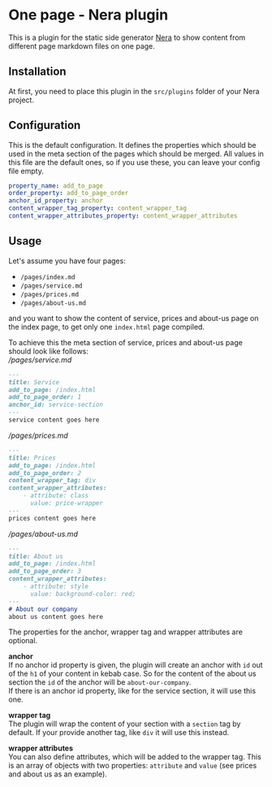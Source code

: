 # One page - Nera plugin
This is a plugin for the static side generator [Nera](https://github.com/seebaermichi/nera) to show content from 
different page markdown files on one page.

## Installation
At first, you need to place this plugin in the `src/plugins` folder of your Nera project.  

## Configuration
This is the default configuration. It defines the properties which should be used in the meta section of the pages 
which should be merged. All values in this file are the default ones, so if you use these, you can leave your config 
file empty.
```yaml
property_name: add_to_page
order_property: add_to_page_order
anchor_id_property: anchor
content_wrapper_tag_property: content_wrapper_tag
content_wrapper_attributes_property: content_wrapper_attributes

```

## Usage
Let's assume you have four pages:
* `/pages/index.md`
* `/pages/service.md`
* `/pages/prices.md`
* `/pages/about-us.md`  

and you want to show the content of service, prices and about-us page on the index page, to get only one `index.html` 
  page compiled.

To achieve this the meta section of service, prices and about-us page should look like follows:  
_/pages/service.md_
```markdown
---
title: Service
add_to_page: /index.html
add_to_page_order: 1
anchor_id: service-section
---
service content goes here

```
_/pages/prices.md_
```markdown
---
title: Prices
add_to_page: /index.html
add_to_page_order: 2
content_wrapper_tag: div
content_wrapper_attributes:
    - attribute: class
      value: price-wrapper
---
prices content goes here

```
_/pages/about-us.md_
```markdown
---
title: About us
add_to_page: /index.html
add_to_page_order: 3
content_wrapper_attributes:
    - attribute: style
      value: background-color: red;
---
# About our company
about us content goes here

```
The properties for the anchor, wrapper tag and wrapper attributes are optional.  

__anchor__  
If no anchor id property is given, the plugin will create an anchor with `id` out of the `h1` of your content in kebab 
case. So for the content of the about us section the `id` of the anchor will be `about-our-company`.  
If there is an anchor id property, like for the service section, it will use this one.

__wrapper tag__  
The plugin will wrap the content of your section with a `section` tag by default. If your provide another tag, like 
`div` it will use this instead.  

__wrapper attributes__  
You can also define attributes, which will be added to the wrapper tag. This is an array of objects with two 
properties: `attribute` and `value` (see prices and about us as an example).  

